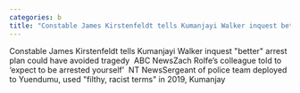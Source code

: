 ```yaml
---
categories: b
title: "Constable James Kirstenfeldt tells Kumanjayi Walker inquest better arrest plan could have avoided tragedy  ABC News"
---
```

Constable James Kirstenfeldt tells Kumanjayi Walker inquest "better" arrest plan could have avoided tragedy&nbsp;&nbsp;ABC NewsZach Rolfe’s colleague told to ‘expect to be arrested yourself’&nbsp;&nbsp;NT NewsSergeant of police team deployed to Yuendumu, used "filthy, racist terms" in 2019, Kumanjay